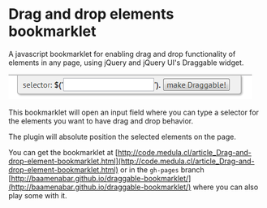Drag and drop elements bookmarklet
=====================

A javascript bookmarklet for enabling drag and drop functionality of elements in any page, using jQuery and jQuery UI's Draggable widget.

![Drag and Drop Bookmarklet screenshot](imgs/draggable-bookmarklet-screenshot.png)

This bookmarklet will open an input field where you can type a selector for the elements you want to have drag and drop behavior. 

The plugin will absolute position the selected elements on the page.

You can get the bookmarklet at [http://code.medula.cl/article_Drag-and-drop-element-bookmarklet.html](http://code.medula.cl/article_Drag-and-drop-element-bookmarklet.html) or in the `gh-pages` branch [http://baamenabar.github.io/draggable-bookmarklet/](http://baamenabar.github.io/draggable-bookmarklet/) where you can also play some with it.